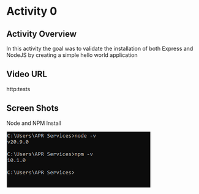 # Activity 0

 ## Activity Overview
In this activity the goal was to validate the installation of both Express and NodeJS by creating a simple hello world application

## Video URL
http:tests

## Screen Shots

Node and NPM Install

![Node and Npm](screenshots/Node_Npm.png)